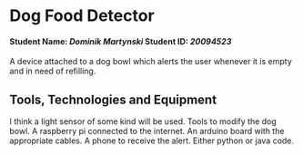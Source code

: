 # Dog Food Detector
#### Student Name: *Dominik Martynski*   Student ID: *20094523*

A device attached to a dog bowl which alerts the user whenever it is empty and in need of refilling. 

## Tools, Technologies and Equipment

I think a light sensor of some kind will be used. Tools to modify the dog bowl. 
A raspberry pi connected to the internet. An arduino board with the appropriate cables. A phone to receive the alert. Either python or java code.
